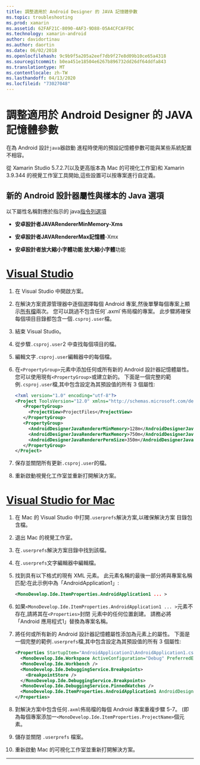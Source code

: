 ```yaml
---
title: 調整適用於 Android Designer 的 JAVA 記憶體參數
ms.topic: troubleshooting
ms.prod: xamarin
ms.assetid: 62FAF21C-8090-4AF3-9D88-05A4CFCAFFDC
ms.technology: xamarin-android
author: davidortinau
ms.author: daortin
ms.date: 06/02/2018
ms.openlocfilehash: 9c9b9f5a205a2eef7db9f27e8d09b10ce65a4318
ms.sourcegitcommit: b0ea451e18504e6267b896732dd26df64ddfa843
ms.translationtype: MT
ms.contentlocale: zh-TW
ms.lasthandoff: 04/13/2020
ms.locfileid: "73027048"
---
```

# <a name="adjusting-java-memory-parameters-for-the-android-designer"></a>調整適用於 Android Designer 的 JAVA 記憶體參數

在為 Android 設計`java`器啟動 進程時使用的預設記憶體參數可能與某些系統配置不相容。

從 Xamarin Studio 5.7.2.7(以及更高版本為 Mac 的可視化工作室)和 Xamarin 3.9.344 的視覺工作室工具開始,這些設置可以按專案進行自定義。

## <a name="new-android-designer-properties-and-corresponding-java-options"></a>新的 Android 設計器屬性與樣本的 Java 選項

以下屬性名稱對應於指示的 java[指令列選項](https://docs.oracle.com/javase/7/docs/technotes/tools/windows/java.html)

- **安卓設計者JAVARendererMinMemory-Xms**

- **安卓設計者JAVARendererMax記憶體**-Xmx

- **安卓設計者放大縮小字體功能 放大縮小字體**功能

# <a name="visual-studio"></a>[Visual Studio](#tab/windows)

1. 在 Visual Studio 中開啟方案。

2. 在解決方案資源管理器中逐個選擇每個 Android 專案,然後單擊每個專案上顯示[所有檔](https://docs.microsoft.com/previous-versions/visualstudio/visual-studio-2008/4afxey9h(v=vs.90))兩次。 您可以跳過不包含任何`.axml`佈局檔的專案。 此步驟將確保每個項目目錄都包含一個`.csproj.user`檔。

3. 結束 Visual Studio。

4. 從步驟`.csproj.user`2 中查找每個項目的檔。

5. 編輯文字`.csproj.user`編輯器中的每個檔。

6. 在`<PropertyGroup>`元素中添加任何或所有新的 Android 設計器記憶體屬性。 您可以使用現有`<PropertyGroup>`或建立新的。 下面是一個完整的範例`.csproj.user`檔,其中包含設定為其預設值的所有 3 個屬性:

    ```xml
    <?xml version="1.0" encoding="utf-8"?>
    <Project ToolsVersion="12.0" xmlns="http://schemas.microsoft.com/developer/msbuild/2003">
       <PropertyGroup>
         <ProjectView>ProjectFiles</ProjectView>
       </PropertyGroup>
       <PropertyGroup>
         <AndroidDesignerJavaRendererMinMemory>128m</AndroidDesignerJavaRendererMinMemory>
         <AndroidDesignerJavaRendererMaxMemory>750m</AndroidDesignerJavaRendererMaxMemory>
         <AndroidDesignerJavaRendererPermSize>350m</AndroidDesignerJavaRendererPermSize>
       </PropertyGroup>
    </Project>
    ```

7. 保存並關閉所有更新`.csproj.user`的檔。

8. 重新啟動視覺化工作室並重新打開解決方案。

# <a name="visual-studio-for-mac"></a>[Visual Studio for Mac](#tab/macos)

1. 在 Mac 的 Visual Studio 中打開`.userprefs`解決方案,以確保解決方案 目錄包含檔。

2. 退出 Mac 的視覺工作室。

3. 在`.userprefs`解決方案目錄中找到該檔。

4. 在`.userprefs`文字編輯器中編輯檔。

5. 找到具有以下格式的現有 XML 元素。 此元素名稱的最後一部分將與專案名稱匹配:在此示例中為「AndroidApplication1」:

    ```xml
    <MonoDevelop.Ide.ItemProperties.AndroidApplication1 ... >
    ```

6. 如果`<MonoDevelop.Ide.ItemProperties.AndroidApplication1 ... >`元素不存在,請將其在`<Properties>`封閉 元素中的任何位置創建。 請務必將「Android 應用程式1」替換為專案名稱。

7. 將任何或所有新的 Android 設計器記憶體屬性添加為元素上的屬性。 下面是一個完整的範例`.userprefs`檔,其中包含設定為其預設值的所有 3 個屬性:

    ```xml
    <Properties StartupItem="AndroidApplication1\AndroidApplication1.csproj">
      <MonoDevelop.Ide.Workspace ActiveConfiguration="Debug" PreferredExecutionTarget="Android.SelectDevice" />
      <MonoDevelop.Ide.Workbench />
      <MonoDevelop.Ide.DebuggingService.Breakpoints>
        <BreakpointStore />
      </MonoDevelop.Ide.DebuggingService.Breakpoints>
      <MonoDevelop.Ide.DebuggingService.PinnedWatches />
      <MonoDevelop.Ide.ItemProperties.AndroidApplication1 AndroidDesignerJavaRendererMinMemory="128m" AndroidDesignerJavaRendererMaxMemory="750m" AndroidDesignerJavaRendererPermSize="350m" />
    </Properties>
    ```

8. 對解決方案中包含任何`.axml`佈局檔的每個 Android 專案重複步驟 5-7。 (即為每個專案添加一`<MonoDevelop.Ide.ItemProperties.ProjectName>`個元素。

9. 儲存並關閉 `.userprefs` 檔案。

10. 重新啟動 Mac 的可視化工作室並重新打開解決方案。

-----
